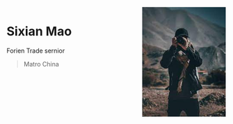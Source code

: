 <img src="https://github.com/Maosixian/Maosixian.github.io/blob/main/sos.jpg" alt="RPB Photo" align="right" width="38%"/>


# Sixian Mao
Forien Trade sernior<br/>
>Matro China 

